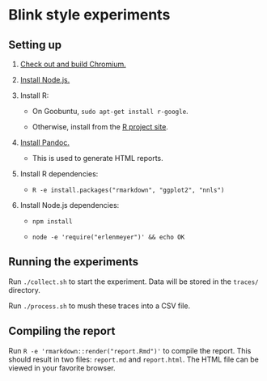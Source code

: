 # Blink style experiments

## Setting up

1. [Check out and build Chromium.](https://www.chromium.org/developers/how-tos/get-the-code)

2. [Install Node.js.](https://nodejs.org/en/)

3. Install R:

    + On Goobuntu, `sudo apt-get install r-google`.

    + Otherwise, install from the [R project site](https://www.r-project.org/).

4. [Install Pandoc.](https://github.com/jgm/pandoc/releases/latest)

    + This is used to generate HTML reports.

5. Install R dependencies:

    + `R -e install.packages("rmarkdown", "ggplot2", "nnls")`

6. Install Node.js dependencies:

    + `npm install`

    + `node -e 'require("erlenmeyer")' && echo OK`



## Running the experiments

Run `./collect.sh` to start the experiment. Data will be stored in the `traces/` directory.

Run `./process.sh` to mush these traces into a CSV file.


## Compiling the report

Run `R -e 'rmarkdown::render("report.Rmd")'` to compile the report. This should result in two files: `report.md` and `report.html`. The HTML file can be viewed in your favorite browser.
